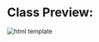 # Class Preview:
<img src="https://github.com/nayemspecial/wordpress-support-engineer/blob/main/3.%20Class%20Three/class-3-preview.png" alt="html template">

